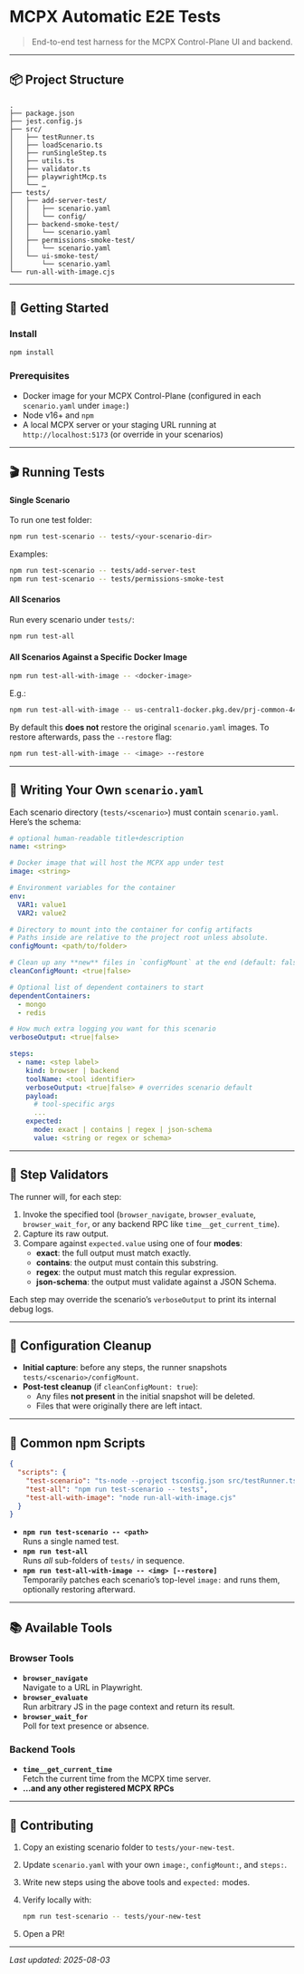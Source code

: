 # MCPX Automatic E2E Tests

> End-to-end test harness for the MCPX Control-Plane UI and backend.

---

## 📦 Project Structure

```
.
├── package.json
├── jest.config.js
├── src/
│   ├── testRunner.ts
│   ├── loadScenario.ts
│   ├── runSingleStep.ts
│   ├── utils.ts
│   ├── validator.ts
│   ├── playwrightMcp.ts
│   └── …
├── tests/
│   ├── add-server-test/
│   │   ├── scenario.yaml
│   │   └── config/
│   ├── backend-smoke-test/
│   │   └── scenario.yaml
│   ├── permissions-smoke-test/
│   │   └── scenario.yaml
│   └── ui-smoke-test/
│       └── scenario.yaml
└── run-all-with-image.cjs
```

---

## 🚀 Getting Started

### Install

```bash
npm install
```

### Prerequisites

- Docker image for your MCPX Control-Plane (configured in each `scenario.yaml` under `image:`)
- Node v16+ and `npm`
- A local MCPX server or your staging URL running at `http://localhost:5173` (or override in your scenarios)

---

## 🎬 Running Tests

#### Single Scenario

To run one test folder:

```bash
npm run test-scenario -- tests/<your-scenario-dir>
```

Examples:

```bash
npm run test-scenario -- tests/add-server-test
npm run test-scenario -- tests/permissions-smoke-test
```

#### All Scenarios

Run every scenario under `tests/`:

```bash
npm run test-all
```

#### All Scenarios Against a Specific Docker Image

```bash
npm run test-all-with-image -- <docker-image>
```

E.g.:

```bash
npm run test-all-with-image -- us-central1-docker.pkg.dev/prj-common-442813/mcpx/mcpx:v0.2.3
```

By default this **does not** restore the original `scenario.yaml` images. To restore afterwards, pass the `--restore` flag:

```bash
npm run test-all-with-image -- <image> --restore
```

---

## 📝 Writing Your Own `scenario.yaml`

Each scenario directory (`tests/<scenario>`) must contain `scenario.yaml`. Here’s the schema:

```yaml
# optional human‐readable title+description
name: <string>

# Docker image that will host the MCPX app under test
image: <string>

# Environment variables for the container
env:
  VAR1: value1
  VAR2: value2

# Directory to mount into the container for config artifacts
# Paths inside are relative to the project root unless absolute.
configMount: <path/to/folder>

# Clean up any **new** files in `configMount` at the end (default: false)
cleanConfigMount: <true|false>

# Optional list of dependent containers to start
dependentContainers:
  - mongo
  - redis

# How much extra logging you want for this scenario
verboseOutput: <true|false>

steps:
  - name: <step label>
    kind: browser | backend
    toolName: <tool identifier>
    verboseOutput: <true|false> # overrides scenario default
    payload:
      # tool‐specific args
      ...
    expected:
      mode: exact | contains | regex | json-schema
      value: <string or regex or schema>
```

---

## 🔧 Step Validators

The runner will, for each step:

1. Invoke the specified tool (`browser_navigate`, `browser_evaluate`, `browser_wait_for`, or any backend RPC like `time__get_current_time`).
2. Capture its raw output.
3. Compare against `expected.value` using one of four **modes**:
   - **exact**: the full output must match exactly.
   - **contains**: the output must contain this substring.
   - **regex**: the output must match this regular expression.
   - **json-schema**: the output must validate against a JSON Schema.

Each step may override the scenario’s `verboseOutput` to print its internal debug logs.

---

## 🧹 Configuration Cleanup

- **Initial capture**: before any steps, the runner snapshots `tests/<scenario>/configMount`.
- **Post-test cleanup** (if `cleanConfigMount: true`):  
  - Any files **not present** in the initial snapshot will be deleted.
  - Files that were originally there are left intact.

---

## 🚩 Common npm Scripts

```json
{
  "scripts": {
    "test-scenario": "ts-node --project tsconfig.json src/testRunner.ts",
    "test-all": "npm run test-scenario -- tests",
    "test-all-with-image": "node run-all-with-image.cjs"
  }
}
```

- **`npm run test-scenario -- <path>`**  
  Runs a single named test.
- **`npm run test-all`**  
  Runs _all_ sub-folders of `tests/` in sequence.
- **`npm run test-all-with-image -- <img> [--restore]`**  
  Temporarily patches each scenario’s top-level `image:` and runs them, optionally restoring afterward.

---

## 📚 Available Tools

### Browser Tools

- **`browser_navigate`**  
  Navigate to a URL in Playwright.
- **`browser_evaluate`**  
  Run arbitrary JS in the page context and return its result.
- **`browser_wait_for`**  
  Poll for text presence or absence.

### Backend Tools

- **`time__get_current_time`**  
  Fetch the current time from the MCPX time server.
- **…and any other registered MCPX RPCs**  

---

## 🤝 Contributing

1. Copy an existing scenario folder to `tests/your-new-test`.
2. Update `scenario.yaml` with your own `image:`, `configMount:`, and `steps:`.
3. Write new steps using the above tools and `expected:` modes.
4. Verify locally with:

   ```bash
   npm run test-scenario -- tests/your-new-test
   ```

5. Open a PR!

---

_Last updated: 2025-08-03_
